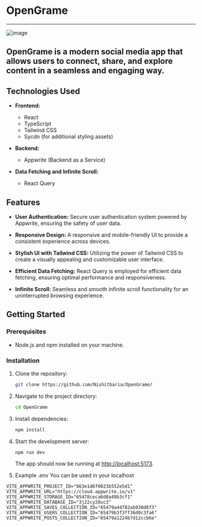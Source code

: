 # OpenGrame

<hr>




![image](https://github.com/Nishitbaria/OpenGrame/assets/85815172/ad4197bf-0f75-4c1b-b24c-a124f755d6f7)




## OpenGrame is a modern social media app that allows users to connect, share, and explore content in a seamless and engaging way.

## Technologies Used

- **Frontend:**
  - React
  - TypeScript
  - Tailwind CSS
  - Sycdn (for additional styling assets)

- **Backend:**
  - Appwrite (Backend as a Service)

- **Data Fetching and Infinite Scroll:**
  - React Query

## Features

- **User Authentication:** Secure user authentication system powered by Appwrite, ensuring the safety of user data.

- **Responsive Design:** A responsive and mobile-friendly UI to provide a consistent experience across devices.

- **Stylish UI with Tailwind CSS:** Utilizing the power of Tailwind CSS to create a visually appealing and customizable user interface.

- **Efficient Data Fetching:** React Query is employed for efficient data fetching, ensuring optimal performance and responsiveness.

- **Infinite Scroll:** Seamless and smooth infinite scroll functionality for an uninterrupted browsing experience.

## Getting Started

### Prerequisites

- Node.js and npm installed on your machine.

### Installation

1. Clone the repository:

   ```bash
   git clone https://github.com/Nishitbaria/OpenGrame/
   ```

2. Navigate to the project directory:

   ```bash
   cd OpenGrame
   ```

3. Install dependencies:

   ```bash
   npm install
   ```

4. Start the development server:

   ```bash
   npm run dev
   ```

   The app should now be running at [http://localhost:5173](http://localhost:5173).

5. Example .env You can be used in your localhost

```
VITE_APPWRITE_PROJECT_ID="663e1d6f0023b552e5d1"
VITE_APPWRITE_URL="https://cloud.appwrite.io/v1"
VITE_APPWRITE_STORAGE_ID="65478ceca6d8a49b3cf1"
VITE_APPWRITE_DATABASE_ID="3j22cy28uc3"
VITE_APPWRITE_SAVES_COLLECTION_ID="65479a44782ab930d6f3"
VITE_APPWRITE_USERS_COLLECTION_ID="65479b3f3ff36d0c3fa6"
VITE_APPWRITE_POSTS_COLLECTION_ID="65479a1224b7d12ccb6e"

```


